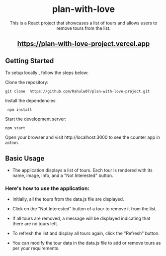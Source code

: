 <div align="center">
<h1> plan-with-love</h1>
<p> This is a React project that showcases a list of tours and allows users to remove tours from the list.
</p>
<h2>
        <a href="https://plan-with-love-project.vercel.app/">https://plan-with-love-project.vercel.app</a>
</h2>

</div>
 
 

## Getting Started

To setup locally , follow the steps below:

Clone the repository:

`git clone  https://github.com/Rahulw07/plan-with-love-project.git`

Install the dependencies:

` npm install`

Start the development server:

 `npm start`

Open your browser and visit http://localhost:3000 to see the counter app in action.

## Basic  Usage

- The application displays a list of tours. Each tour is rendered with its name, image, info, and a "Not Interested" button.

### Here's how to use the application:

- Initially, all the tours from the data.js file are displayed.

- Click on the "Not Interested" button of a tour to remove it from the list.

- If all tours are removed, a message will be displayed indicating that there are no tours left.

- To refresh the list and display all tours again, click the "Refresh" button.

- You can modify the tour data in the data.js file to add or remove tours as per your requirements.

